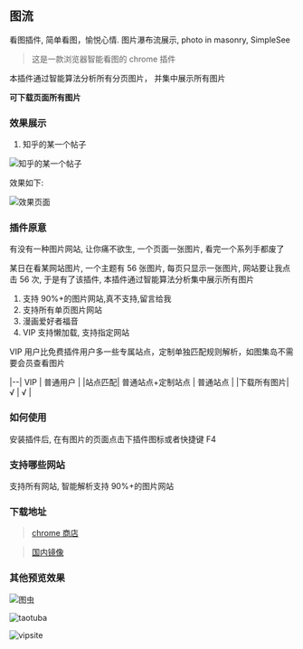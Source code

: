 ## 图流

看图插件, 简单看图，愉悦心情. 图片瀑布流展示, photo in masonry, SimpleSee

> 这是一款浏览器智能看图的 chrome 插件

本插件通过智能算法分析所有分页图片， 并集中展示所有图片

**可下载页面所有图片**

### 效果展示

1. 知乎的某一个帖子

![知乎的某一个帖子](https://cdn.jsdelivr.net/gh/zvazlbox/stunning-telegram@dev/aacc/img/byu1aqadwyryy.jpg)

效果如下:

![效果页面](https://cdn.jsdelivr.net/gh/zvazlbox/stunning-telegram@dev/aacc/img/byu1aaiqhyryy.jpg)

### 插件原意

有没有一种图片网站, 让你痛不欲生, 一个页面一张图片, 看完一个系列手都废了

某日在看某网站图片, 一个主题有 56 张图片, 每页只显示一张图片, 网站要让我点击 56 次, 于是有了该插件, 本插件通过智能算法分析集中展示所有图片

1. 支持 90%+的图片网站,真不支持,留言给我
2. 支持所有单页图片网站
3. 漫画爱好者福音
4. VIP 支持懒加载, 支持指定网站

VIP 用户比免费插件用户多一些专属站点，定制单独匹配规则解析，如图集岛不需要会员查看图片

|--| VIP | 普通用户 |
|站点匹配| 普通站点+定制站点 | 普通站点 |
|下载所有图片| √ | √ |

### 如何使用

安装插件后, 在有图片的页面点击下插件图标或者快捷键 F4

### 支持哪些网站

支持所有网站, 智能解析支持 90%+的图片网站

### 下载地址

> [chrome 商店](https://chrome.google.com/webstore/detail/图流-看图助手/gpcdnjdgomhddecjpknmfodkpkgibajh)

> [国内镜像](https://link.zhihu.com/?target=https%3A//www.chromefor.com/%3Fs%3D%25E5%259B%25BE%25E6%25B5%2581)

### 其他预览效果

![图虫](https://cdn.jsdelivr.net/gh/zvazlbox/stunning-telegram@dev/aacc/img/byu15fu3wyryy.png)

![taotuba](https://cdn.jsdelivr.net/gh/zvazlbox/stunning-telegram@dev/aacc/img/byu15x7ycyryy.jpg)

![vipsite](https://cdn.jsdelivr.net/gh/zvazlbox/stunning-telegram@dev/aacc/img/byu15wcucyryy.jpg)
